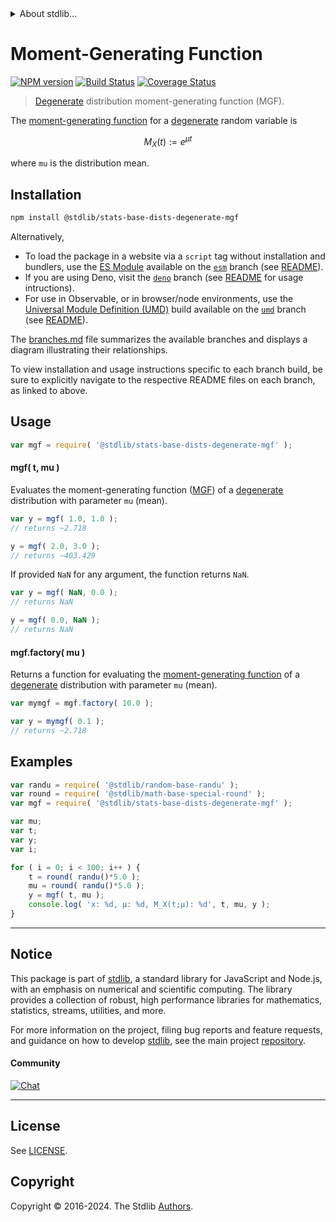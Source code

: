 <!--

@license Apache-2.0

Copyright (c) 2018 The Stdlib Authors.

Licensed under the Apache License, Version 2.0 (the "License");
you may not use this file except in compliance with the License.
You may obtain a copy of the License at

   http://www.apache.org/licenses/LICENSE-2.0

Unless required by applicable law or agreed to in writing, software
distributed under the License is distributed on an "AS IS" BASIS,
WITHOUT WARRANTIES OR CONDITIONS OF ANY KIND, either express or implied.
See the License for the specific language governing permissions and
limitations under the License.

-->


<details>
  <summary>
    About stdlib...
  </summary>
  <p>We believe in a future in which the web is a preferred environment for numerical computation. To help realize this future, we've built stdlib. stdlib is a standard library, with an emphasis on numerical and scientific computation, written in JavaScript (and C) for execution in browsers and in Node.js.</p>
  <p>The library is fully decomposable, being architected in such a way that you can swap out and mix and match APIs and functionality to cater to your exact preferences and use cases.</p>
  <p>When you use stdlib, you can be absolutely certain that you are using the most thorough, rigorous, well-written, studied, documented, tested, measured, and high-quality code out there.</p>
  <p>To join us in bringing numerical computing to the web, get started by checking us out on <a href="https://github.com/stdlib-js/stdlib">GitHub</a>, and please consider <a href="https://opencollective.com/stdlib">financially supporting stdlib</a>. We greatly appreciate your continued support!</p>
</details>

# Moment-Generating Function

[![NPM version][npm-image]][npm-url] [![Build Status][test-image]][test-url] [![Coverage Status][coverage-image]][coverage-url] <!-- [![dependencies][dependencies-image]][dependencies-url] -->

> [Degenerate][degenerate] distribution moment-generating function (MGF).

<!-- Section to include introductory text. Make sure to keep an empty line after the intro `section` element and another before the `/section` close. -->

<section class="intro">

The [moment-generating function][mgf] for a [degenerate][degenerate] random variable is

<!-- <equation class="equation" label="eq:degenerate_mgf" align="center" raw="M_X(t) := e^{\mu t}" alt="Moment-generating function (MGF) of a degenerate distribution."> -->

```math
M_X(t) := e^{\mu t}
```

<!-- <div class="equation" align="center" data-raw-text="M_X(t) := e^{\mu t}" data-equation="eq:degenerate_mgf">
    <img src="https://cdn.jsdelivr.net/gh/stdlib-js/stdlib@51534079fef45e990850102147e8945fb023d1d0/lib/node_modules/@stdlib/stats/base/dists/degenerate/mgf/docs/img/equation_degenerate_mgf.svg" alt="Moment-generating function (MGF) of a degenerate distribution.">
    <br>
</div> -->

<!-- </equation> -->

where `mu` is the distribution mean.

</section>

<!-- /.intro -->

<!-- Package usage documentation. -->

<section class="installation">

## Installation

```bash
npm install @stdlib/stats-base-dists-degenerate-mgf
```

Alternatively,

-   To load the package in a website via a `script` tag without installation and bundlers, use the [ES Module][es-module] available on the [`esm`][esm-url] branch (see [README][esm-readme]).
-   If you are using Deno, visit the [`deno`][deno-url] branch (see [README][deno-readme] for usage intructions).
-   For use in Observable, or in browser/node environments, use the [Universal Module Definition (UMD)][umd] build available on the [`umd`][umd-url] branch (see [README][umd-readme]).

The [branches.md][branches-url] file summarizes the available branches and displays a diagram illustrating their relationships.

To view installation and usage instructions specific to each branch build, be sure to explicitly navigate to the respective README files on each branch, as linked to above.

</section>

<section class="usage">

## Usage

```javascript
var mgf = require( '@stdlib/stats-base-dists-degenerate-mgf' );
```

#### mgf( t, mu )

Evaluates the moment-generating function ([MGF][mgf]) of a [degenerate][degenerate] distribution with parameter `mu` (mean).

```javascript
var y = mgf( 1.0, 1.0 );
// returns ~2.718

y = mgf( 2.0, 3.0 );
// returns ~403.429
```

If provided `NaN` for any argument, the function returns `NaN`.

```javascript
var y = mgf( NaN, 0.0 );
// returns NaN

y = mgf( 0.0, NaN );
// returns NaN
```

#### mgf.factory( mu )

Returns a function for evaluating the [moment-generating function][mgf] of a [degenerate][degenerate] distribution with parameter `mu` (mean).

```javascript
var mymgf = mgf.factory( 10.0 );

var y = mymgf( 0.1 );
// returns ~2.718
```

</section>

<!-- /.usage -->

<!-- Package usage notes. Make sure to keep an empty line after the `section` element and another before the `/section` close. -->

<section class="notes">

</section>

<!-- /.notes -->

<!-- Package usage examples. -->

<section class="examples">

## Examples

<!-- eslint no-undef: "error" -->

```javascript
var randu = require( '@stdlib/random-base-randu' );
var round = require( '@stdlib/math-base-special-round' );
var mgf = require( '@stdlib/stats-base-dists-degenerate-mgf' );

var mu;
var t;
var y;
var i;

for ( i = 0; i < 100; i++ ) {
    t = round( randu()*5.0 );
    mu = round( randu()*5.0 );
    y = mgf( t, mu );
    console.log( 'x: %d, µ: %d, M_X(t;µ): %d', t, mu, y );
}
```

</section>

<!-- /.examples -->

<!-- Section to include cited references. If references are included, add a horizontal rule *before* the section. Make sure to keep an empty line after the `section` element and another before the `/section` close. -->

<section class="references">

</section>

<!-- /.references -->

<!-- Section for related `stdlib` packages. Do not manually edit this section, as it is automatically populated. -->

<section class="related">

</section>

<!-- /.related -->

<!-- Section for all links. Make sure to keep an empty line after the `section` element and another before the `/section` close. -->


<section class="main-repo" >

* * *

## Notice

This package is part of [stdlib][stdlib], a standard library for JavaScript and Node.js, with an emphasis on numerical and scientific computing. The library provides a collection of robust, high performance libraries for mathematics, statistics, streams, utilities, and more.

For more information on the project, filing bug reports and feature requests, and guidance on how to develop [stdlib][stdlib], see the main project [repository][stdlib].

#### Community

[![Chat][chat-image]][chat-url]

---

## License

See [LICENSE][stdlib-license].


## Copyright

Copyright &copy; 2016-2024. The Stdlib [Authors][stdlib-authors].

</section>

<!-- /.stdlib -->

<!-- Section for all links. Make sure to keep an empty line after the `section` element and another before the `/section` close. -->

<section class="links">

[npm-image]: http://img.shields.io/npm/v/@stdlib/stats-base-dists-degenerate-mgf.svg
[npm-url]: https://npmjs.org/package/@stdlib/stats-base-dists-degenerate-mgf

[test-image]: https://github.com/stdlib-js/stats-base-dists-degenerate-mgf/actions/workflows/test.yml/badge.svg?branch=main
[test-url]: https://github.com/stdlib-js/stats-base-dists-degenerate-mgf/actions/workflows/test.yml?query=branch:main

[coverage-image]: https://img.shields.io/codecov/c/github/stdlib-js/stats-base-dists-degenerate-mgf/main.svg
[coverage-url]: https://codecov.io/github/stdlib-js/stats-base-dists-degenerate-mgf?branch=main

<!--

[dependencies-image]: https://img.shields.io/david/stdlib-js/stats-base-dists-degenerate-mgf.svg
[dependencies-url]: https://david-dm.org/stdlib-js/stats-base-dists-degenerate-mgf/main

-->

[chat-image]: https://img.shields.io/gitter/room/stdlib-js/stdlib.svg
[chat-url]: https://app.gitter.im/#/room/#stdlib-js_stdlib:gitter.im

[stdlib]: https://github.com/stdlib-js/stdlib

[stdlib-authors]: https://github.com/stdlib-js/stdlib/graphs/contributors

[umd]: https://github.com/umdjs/umd
[es-module]: https://developer.mozilla.org/en-US/docs/Web/JavaScript/Guide/Modules

[deno-url]: https://github.com/stdlib-js/stats-base-dists-degenerate-mgf/tree/deno
[deno-readme]: https://github.com/stdlib-js/stats-base-dists-degenerate-mgf/blob/deno/README.md
[umd-url]: https://github.com/stdlib-js/stats-base-dists-degenerate-mgf/tree/umd
[umd-readme]: https://github.com/stdlib-js/stats-base-dists-degenerate-mgf/blob/umd/README.md
[esm-url]: https://github.com/stdlib-js/stats-base-dists-degenerate-mgf/tree/esm
[esm-readme]: https://github.com/stdlib-js/stats-base-dists-degenerate-mgf/blob/esm/README.md
[branches-url]: https://github.com/stdlib-js/stats-base-dists-degenerate-mgf/blob/main/branches.md

[stdlib-license]: https://raw.githubusercontent.com/stdlib-js/stats-base-dists-degenerate-mgf/main/LICENSE

[degenerate]: https://en.wikipedia.org/wiki/Degenerate_distribution

[mgf]: https://en.wikipedia.org/wiki/Moment-generating_function

</section>

<!-- /.links -->
